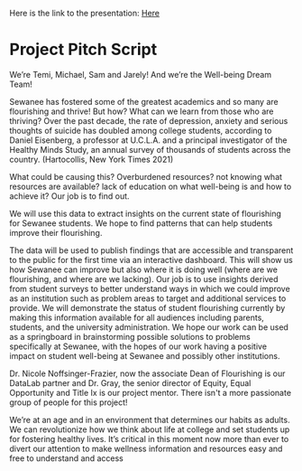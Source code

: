 Here is the link to the presentation: [Here](https://docs.google.com/presentation/d/1LCiqa918fD-KQGouWU12IKBgcF3phBt5kkT1SX0NkyM/edit?usp=sharing)

# Project Pitch Script 
We’re Temi, Michael, Sam and Jarely! And we’re the Well-being Dream Team!

Sewanee has fostered some of the greatest academics and so many are flourishing and thrive! But how? What can we learn from those who are thriving? Over the past decade, the rate of depression, anxiety and serious thoughts of suicide has doubled among college students, according to Daniel Eisenberg, a professor at U.C.L.A. and a principal investigator of the Healthy Minds Study, an annual survey of thousands of students across the country. (Hartocollis, New York Times 2021)

What could be causing this? Overburdened resources? not knowing what resources are available? lack of education on what well-being is and how to achieve it? Our job is to find out.

We will use this data to extract insights on the current state of flourishing for Sewanee students. We hope to find patterns that can help students improve their flourishing.

The data will be used to publish findings that are accessible and transparent to the public for the first time via an interactive dashboard. This will show us how Sewanee can improve but also where it is doing well (where are we flourishing, and where are we lacking). Our job is to use insights derived from student surveys to better understand ways in which we could improve as an institution such as problem areas to target and additional services to provide. We will demonstrate the status of student flourishing currently by making this information available for all audiences including parents, students, and the university administration. We hope our work can be used as a springboard in brainstorming possible solutions to problems specifically at Sewanee, with the hopes of our work having a positive impact on student well-being at Sewanee and possibly other institutions.

Dr. Nicole Noffsinger-Frazier, now the associate Dean of Flourishing is our DataLab partner and Dr. Gray, the senior director of Equity, Equal Opportunity and Title Ix is our project mentor. There isn't a more passionate group of people for this project! 

We’re at an age and in an environment that determines our habits as adults. We can revolutionize how we think about life at college and set students up for fostering healthy lives. It’s critical in this moment now more than ever to divert our attention to make wellness information and resources easy and free to understand and access
